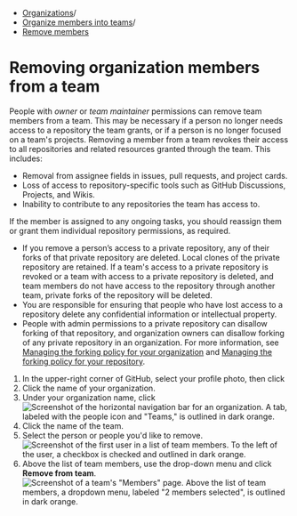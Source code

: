   * [Organizations](https://docs.github.com/en/organizations "Organizations")/
  * [Organize members into teams](https://docs.github.com/en/organizations/organizing-members-into-teams "Organize members into teams")/
  * [Remove members](https://docs.github.com/en/organizations/organizing-members-into-teams/removing-organization-members-from-a-team "Remove members")


# Removing organization members from a team
People with _owner_ or _team maintainer_ permissions can remove team members from a team. This may be necessary if a person no longer needs access to a repository the team grants, or if a person is no longer focused on a team's projects.
Removing a member from a team revokes their access to all repositories and related resources granted through the team. This includes:
  * Removal from assignee fields in issues, pull requests, and project cards.
  * Loss of access to repository-specific tools such as GitHub Discussions, Projects, and Wikis.
  * Inability to contribute to any repositories the team has access to.


If the member is assigned to any ongoing tasks, you should reassign them or grant them individual repository permissions, as required.
  * If you remove a person’s access to a private repository, any of their forks of that private repository are deleted. Local clones of the private repository are retained. If a team's access to a private repository is revoked or a team with access to a private repository is deleted, and team members do not have access to the repository through another team, private forks of the repository will be deleted.
  * You are responsible for ensuring that people who have lost access to a repository delete any confidential information or intellectual property.
  * People with admin permissions to a private repository can disallow forking of that repository, and organization owners can disallow forking of any private repository in an organization. For more information, see [Managing the forking policy for your organization](https://docs.github.com/en/organizations/managing-organization-settings/managing-the-forking-policy-for-your-organization) and [Managing the forking policy for your repository](https://docs.github.com/en/repositories/managing-your-repositorys-settings-and-features/managing-repository-settings/managing-the-forking-policy-for-your-repository).


  1. In the upper-right corner of GitHub, select your profile photo, then click 
  2. Click the name of your organization.
  3. Under your organization name, click 
![Screenshot of the horizontal navigation bar for an organization. A tab, labeled with the people icon and "Teams," is outlined in dark orange.](https://docs.github.com/assets/cb-22213/images/help/organizations/organization-teams-tab.png)
  4. Click the name of the team.
  5. Select the person or people you'd like to remove.
![Screenshot of the first user in a list of team members. To the left of the user, a checkbox is checked and outlined in dark orange.](https://docs.github.com/assets/cb-15208/images/help/teams/team-member-check-box.png)
  6. Above the list of team members, use the drop-down menu and click **Remove from team**.
![Screenshot of a team's "Members" page. Above the list of team members, a dropdown menu, labeled "2 members selected", is outlined in dark orange.](https://docs.github.com/assets/cb-27611/images/help/teams/team-member-bulk-management.png)


